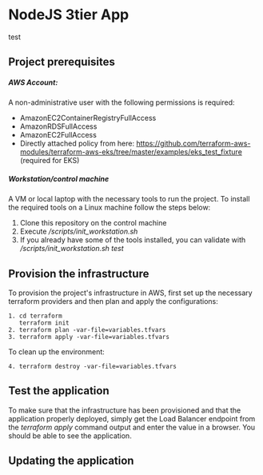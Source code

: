 # NodeJS 3tier App

<placeholder for architecture diagram> test

## Project prerequisites

##### AWS Account:
A non-administrative user with the following permissions is required:

* AmazonEC2ContainerRegistryFullAccess
* AmazonRDSFullAccess
* AmazonEC2FullAccess
* Directly attached policy from here:
https://github.com/terraform-aws-modules/terraform-aws-eks/tree/master/examples/eks_test_fixture (required for EKS)

##### Workstation/control machine
A VM or local laptop with the necessary tools to run the project.
To install the required tools on a Linux machine follow the steps below:

1. Clone this repository on the control machine
2. Execute */scripts/init_workstation.sh*
3. If you already have some of the tools installed, you can validate with */scripts/init_workstation.sh test*

## Provision the infrastructure
To provision the project's infrastructure in AWS, first set up the necessary terraform providers and then plan and apply the configurations:
```
1. cd terraform
   terraform init
2. terraform plan -var-file=variables.tfvars
3. terraform apply -var-file=variables.tfvars
```
To clean up the environment:
```
4. terraform destroy -var-file=variables.tfvars
```

## Test the application

To make sure that the infrastructure has been provisioned and that the application properly deployed, simply get the Load Balancer endpoint from the *terraform apply* command output and enter the value in a browser. You should be able to see the application.

## Updating the application
